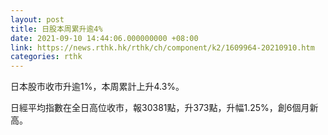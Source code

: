 ```yaml
---
layout: post
title: 日股本周累升逾4%
date: 2021-09-10 14:44:06.000000000 +08:00
link: https://news.rthk.hk/rthk/ch/component/k2/1609964-20210910.htm
categories: rthk
---
```


日本股市收市升逾1%，本周累計上升4.3%。

日經平均指數在全日高位收市，報30381點，升373點，升幅1.25%，創6個月新高。
